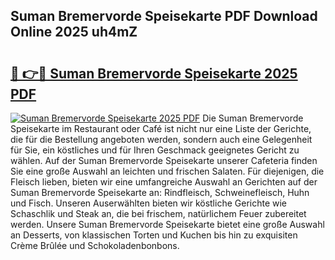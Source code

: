 ## Suman Bremervorde Speisekarte PDF Download Online 2025 uh4mZ

# <h2><a href="http://gccuy11.nevu.top/?p=Suman+Bremervorde+Speisekarte">🔗 👉🔴 Suman Bremervorde Speisekarte 2025 PDF</a></h2>

[![Suman Bremervorde Speisekarte 2025 PDF](https://i.imgur.com/dBaPXMq.png)](http://gccuy11.nevu.top/?p=Suman+Bremervorde+Speisekarte)
Die Suman Bremervorde Speisekarte im Restaurant oder Café ist nicht nur eine Liste der Gerichte, die für die Bestellung angeboten werden, sondern auch eine Gelegenheit für Sie, ein köstliches und für Ihren Geschmack geeignetes Gericht zu wählen. Auf der Suman Bremervorde Speisekarte unserer Cafeteria finden Sie eine große Auswahl an leichten und frischen Salaten. Für diejenigen, die Fleisch lieben, bieten wir eine umfangreiche Auswahl an Gerichten auf der Suman Bremervorde Speisekarte an: Rindfleisch, Schweinefleisch, Huhn und Fisch. Unseren Auserwählten bieten wir köstliche Gerichte wie Schaschlik und Steak an, die bei frischem, natürlichem Feuer zubereitet werden. Unsere Suman Bremervorde Speisekarte bietet eine große Auswahl an Desserts, von klassischen Torten und Kuchen bis hin zu exquisiten Crème Brûlée und Schokoladenbonbons.
